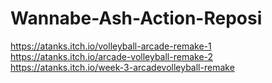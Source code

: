 # Wannabe-Ash-Action-Reposi
https://atanks.itch.io/volleyball-arcade-remake-1  
https://atanks.itch.io/arcade-volleyball-remake-2 
https://atanks.itch.io/week-3-arcadevolleyball-remake

